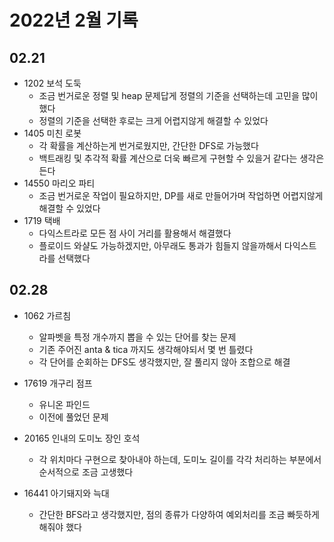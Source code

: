 # 2022년 2월 기록

## 02.21
- 1202 보석 도둑
    - 조금 번거로운 정렬 및 heap 문제답게 정렬의 기준을 선택하는데 고민을 많이 했다
    - 정렬의 기준을 선택한 후로는 크게 어렵지않게 해결할 수 있었다
- 1405 미친 로봇
    - 각 확률을 계산하는게 번거로웠지만, 간단한 DFS로 가능했다
    - 백트래킹 및 추각적 확률 계산으로 더욱 빠르게 구현할 수 있을거 같다는 생각은 든다
- 14550 마리오 파티
    - 조금 번거로운 작업이 필요하지만, DP를 새로 만들어가며 작업하면 어렵지않게 해결할 수 있었다
- 1719 택배
    - 다익스트라로 모든 점 사이 거리를 활용해서 해결했다
    - 플로이드 와샬도 가능하겠지만, 아무래도 통과가 힘들지 않을까해서 다익스트라를 선택했다

## 02.28
- 1062 가르침
    - 알파벳을 특정 개수까지 뽑을 수 있는 단어를 찾는 문제
    - 기존 주어진 anta & tica 까지도 생각해야되서 몇 번 틀렸다
    - 각 단어를 순회하는 DFS도 생각했지만, 잘 풀리지 않아 조합으로 해결

- 17619 개구리 점프
    - 유니온 파인드
    - 이전에 풀었던 문제

- 20165 인내의 도미노 장인 호석
    - 각 위치마다 구현으로 찾아내야 하는데, 도미노 길이를 각각 처리하는 부분에서 순서적으로 조금 고생했다

- 16441 아기돼지와 늑대
    - 간단한 BFS라고 생각했지만, 점의 종류가 다양하여 예외처리를 조금 빠듯하게 해줘야 했다
